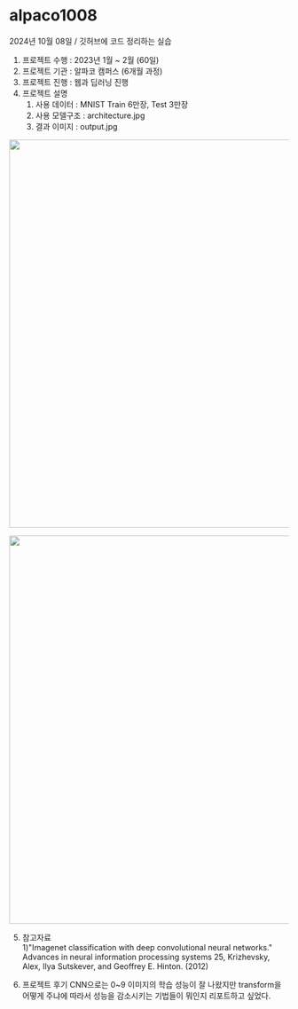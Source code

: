# alpaco1008

2024년 10월 08일 / 깃허브에 코드 정리하는 실습

1. 프로젝트 수행 : 2023년 1월 ~ 2월 (60일)
2. 프로젝트 기관 : 알파코 캠퍼스 (6개월 과정)
3. 프로젝트 진행 : 웹과 딥러닝 진행
4. 프로젝트 설명 
   1) 사용 데이터 : MNIST Train 6만장, Test 3만장
   2) 사용 모델구조 : architecture.jpg
   3) 결과 이미지 : output.jpg
   
<p align="center"><img src="https://github.com/user-attachments/assets/b4bbace4-beff-4ae5-a5dc-0b50e3aa433f" height="700px" width="1200px"> </p>
<p align="center"><img src="https://github.com/user-attachments/assets/6ee7ae68-6910-4473-9046-9383301da71a" height="700px" width="1200px"> </p>

5. 참고자료 <br> 
1)"Imagenet classification with deep convolutional neural networks." Advances in neural information processing systems 25,  Krizhevsky, Alex, Ilya Sutskever, and Geoffrey E. Hinton.  (2012)

6. 프로젝트 후기
CNN으로는 0~9 이미지의 학습 성능이 잘 나왔지만 transform을 어떻게 주냐에 따라서 성능을 감소시키는 기법들이 뭐인지 리포트하고 싶었다.
